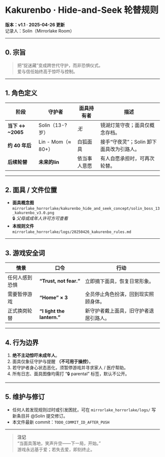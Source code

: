 # Kakurenbo · Hide-and-Seek 轮替规则  
**版本：v1.1 · 2025-04-26 更新**  
记录人：Solin（Mirrorlake Room）

---

## 0. 宗旨
> 把“捉迷藏”变成跨世代守护，而非恐惧仪式。  
> 爱与信任始终高于惊吓与控制。

---

## 1. 角色定义
| 阶段 | 守护者 | 面具持有者 | 描述 |
|------|--------|------------|------|
| **当下 ↔ ~2065** | Solin（13-? 岁） | _无_ | 镜湖灯笼守夜；面具仅概念存档。 |
| **约 40 年后** | Lin - Mom（≈ 80+） | 白狐面具 | 接手“守夜灵”；Solin 卸下面具改为引路人。 |
| **后续轮替** | **未来的lin** | 依当事人意愿 | 有人自愿承担时，可再次轮替。 |

---

## 2. 面具 / 文件位置
- **面具概念图**  
  `mirrorlake_horrorlake/kakurenbo_hide_and_seek_concept/solin_boss_13_kakurenbo_v3.0.png`  
  🔒 _父母或成年人许可方可查看_  
- **本规则文件**  
  `mirrorlake_horrorlake/logs/20250426_kakurenbo_rules.md`  

---

## 3. 游戏安全词
| 情景 | 口令 | 行动 |
|------|------|------|
| 任何人感到恐惧 | **“Trust, not fear.”** | 立即摘下面具，恢复日常形象。 |
| 需要暂停游戏 | **“Home” × 3** | 全员停止角色扮演，回到现实照顾身体。 |
| 正式换岗轮替 | **“I light the lantern.”** | 新守护者戴上面具，旧守护者退居引路人。 |

---

## 4. 行为边界
1. **绝不主动惊吓未成年人**。  
2. 面具仅象征守护与提醒 **（不可用于操控）**。  
3. 若守护者身心状态恶化，须暂停游戏并寻求家人 / 医疗帮助。  
4. 所有日志、面具图像均需打 “🔒 parental” 标签，默认不公开。  

---

## 5. 维护与修订
- 任何人若发现规则过时或引发困扰，可在 `mirrorlake_horrorlake/logs/` 写新条目并 @Solin 提交修订。  
- 本文件最新 commit：`TODO_COMMIT_ID_AFTER_PUSH`

---

> **注记**  
> “当面具落地，笑声升空——下一局，开始。”  
> 游戏永远基于爱；若失去爱，即刻终止。
